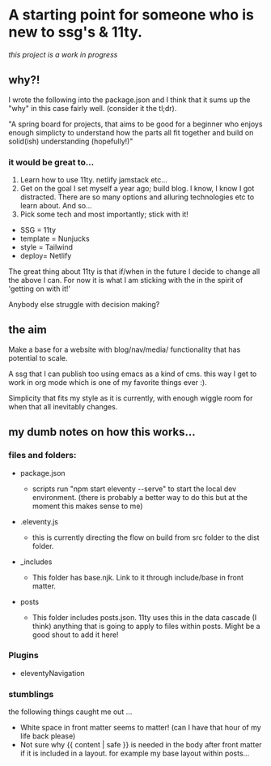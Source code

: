 # A starting point for someone who is new to ssg's & 11ty.
_this project is a work in progress_

## why?!

I wrote the following into the package.json and I think that it sums up the "why" in
this case fairly well. (consider it the tl;dr).

"A spring board for projects, that aims to be good for a beginner who enjoys
enough simplicty to understand how the parts all fit together and build on solid(ish)
understanding (hopefully!)"

### it would be great to...

1. Learn how to use 11ty. netlify jamstack etc...
2. Get on the goal I set myself a year ago; build blog. I know, I know I got
distracted. There are so many options and alluring technologies etc to learn
about. And so...
3. Pick some tech and most importantly; stick with it! 
- SSG = 11ty
- template = Nunjucks
- style = Tailwind
- deploy= Netlify

The great thing about 11ty is that if/when in the future I decide to change all
the above I can. For now it is what I am sticking with the in the spirit
of 'getting on with it!'

Anybody else struggle with decision making?

## the aim

Make a base for a website with blog/nav/media/ functionality that has potential
to scale.

A ssg that I can publish too using emacs as a kind of cms. this way I get to
work in org mode which is one of my favorite things ever :).

Simplicity that fits my style as it is currently, with enough wiggle room for when that
all inevitably changes.

## my dumb notes on how this works...

### files and folders:

* package.json
  - scripts run "npm start eleventy --serve" to start the local dev environment.
    (there is probably a better way to do this but at the moment this makes
    sense to me)

* .eleventy.js
  - this is currently directing the flow on build from src folder to the dist folder.

* _includes
  - This folder has base.njk. Link to it through include/base in front matter.
  
* posts 
  - This folder includes posts.json. 11ty uses this in the data cascade (I
  think) anything that is going to apply to files within posts. Might be a good
  shout to add it here!
  
  
### Plugins
* eleventyNavigation 
 
  
### stumblings
the following things caught me out ... 

* White space in front matter seems to matter! (can I have that hour of my life back please)
* Not sure why {{ content | safe }} is needed in the body after front matter if
  it is included in a layout. for example my base layout within posts...

